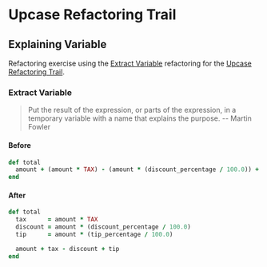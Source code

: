 # Upcase Refactoring Trail

## Explaining Variable

Refactoring exercise using the [Extract Variable](https://refactoring.com/catalog/extractVariable.html) refactoring for the [Upcase Refactoring Trail](https://thoughtbot.com/upcase/refactoring).

### Extract Variable

> Put the result of the expression, or parts of the expression, in a temporary variable with a name that explains the purpose. -- Martin Fowler

#### Before

```ruby
def total
  amount + (amount * TAX) - (amount * (discount_percentage / 100.0)) + (amount * (tip_percentage / 100.0))
end
```

#### After

```ruby
def total
  tax      = amount * TAX
  discount = amount * (discount_percentage / 100.0)
  tip      = amount * (tip_percentage / 100.0)

  amount + tax - discount + tip
end
```
